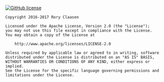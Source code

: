 [![GitHub license](https://img.shields.io/github/license/GOGO98901/RorysMod.svg?style=flat-square)](https://github.com/GOGO98901/RorysMod/blob/master/licence.txt)

```text
Copyright 2016-2017 Rory Claasen

Licensed under the Apache License, Version 2.0 (the "License");
you may not use this file except in compliance with the License.
You may obtain a copy of the License at

    http://www.apache.org/licenses/LICENSE-2.0

Unless required by applicable law or agreed to in writing, software
distributed under the License is distributed on an "AS IS" BASIS,
WITHOUT WARRANTIES OR CONDITIONS OF ANY KIND, either express or implied.
See the License for the specific language governing permissions and
limitations under the License.
```
